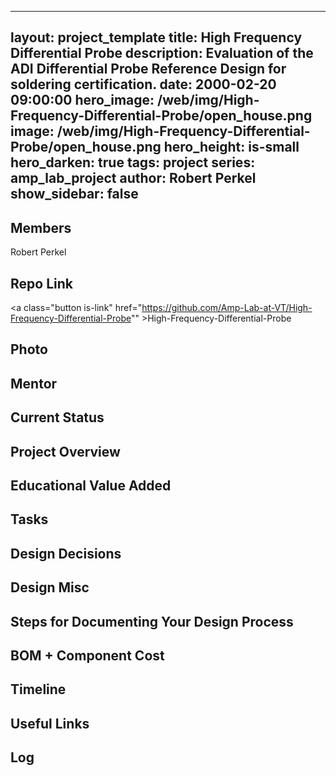 
---
layout: project_template
title: High Frequency Differential Probe
description: Evaluation of the ADI Differential Probe Reference Design for soldering certification.
date: 2000-02-20 09:00:00
hero_image: /web/img/High-Frequency-Differential-Probe/open_house.png
image: /web/img/High-Frequency-Differential-Probe/open_house.png
hero_height: is-small
hero_darken: true
tags: project
series: amp_lab_project
author: Robert Perkel
show_sidebar: false
---



## Members
Robert Perkel

## Repo Link
<a class="button is-link" href="https://github.com/Amp-Lab-at-VT/High-Frequency-Differential-Probe"" >High-Frequency-Differential-Probe</a>

## Photo

## Mentor

## Current Status

## Project Overview


## Educational Value Added


## Tasks

## Design Decisions

## Design Misc

## Steps for Documenting Your Design Process

## BOM + Component Cost

## Timeline

## Useful Links

## Log
            